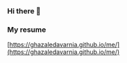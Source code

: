 ### Hi there 👋

### My resume
[https://ghazaledavarnia.github.io/me/](https://ghazaledavarnia.github.io/me/)
